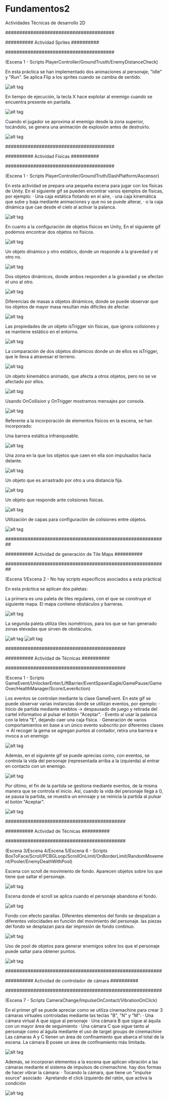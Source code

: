 # Fundamentos2
Actividades Técnicas de desarrollo 2D

#######################################

########## Actividad Sprites ##########

#######################################

(Escena 1 - Scripts PlayerController/GroundTrusth/EnemyDistanceCheck)

En esta práctica se han implementado dos animaciones al personaje, "Idle" y "Run". Se aplica Flip a los sprites cuando se cambia de sentido.

![alt tag](SpritesGifs/gif1.gif)

En tiempo de ejecución, la tecla X hace explotar al enemigo cuando se encuentra presente en pantalla.

![alt tag](SpritesGifs/gif2.gif)

Cuando el jugador se aproxima al enemigo desde la zona superior, tocándolo, se genera una animación de explosión antes de destruirlo.

![alt tag](SpritesGifs/gif3.gif)


#######################################

########## Actividad Físicas ##########

#######################################

(Escena 1 - Scripts PlayerController/GroundTruth/DashPlatform/Ascensor)

En esta actividad se prepara una pequeña escena para jugar con los físicas de Unity. En el siguiente gif se pueden encontrar varios ejemplos de físicas, por ejemplo: 
· Una caja estática flotando en el aire,
· una caja kinemática que sube y baja mediante animaciones y que no se puede alterar, 
· o la caja dinámica que cae desde el cielo al activar la palanca.

![alt tag](FisGifs/gif1.gif)

En cuanto a la configuración de objetos físicos en Unity, En el siguiente gif podemos encontrar dos objetos no físicos.

![alt tag](FisGifs/gif8.gif)

Un objeto dinámico y otro estático, donde un responde a la gravedad y el otro no.

![alt tag](FisGifs/gif9.gif)

Dos objetos dinámicos, donde ambos responden a la gravedad y se afectan el uno al otro.

![alt tag](FisGifs/gif10.gif)

Diferencias de masas a objetos dinámicos, donde se puede observar que los objetos de mayor masa resultan más dificiles de afectar.

![alt tag](FisGifs/gif11.gif)

Las propiedades de un objeto isTrigger sin físicas, que ignora colisiones y se mantiene estático en el entorno.

![alt tag](FisGifs/gif12.gif)

La comparación de dos objetos dinámicos donde un de ellos es isTrigger, que le lleva a atravesar el terreno.

![alt tag](FisGifs/gif13.gif)

Un objeto kinemático animado, que afecta a otros objetos, pero no se ve afectado por ellos.

![alt tag](FisGifs/gif14.gif)

Usando OnCollision y OnTrigger mostramos mensajes por consola.

![alt tag](FisGifs/gif7.gif)

Referente a la incorporación de elementos físicos en la escena, se han incorporado:

Una barrera estática infranqueable.

![alt tag](FisGifs/gif2.gif)

Una zona en la que los objetos que caen en ella son impulsados hacia delante.

![alt tag](FisGifs/gif3.gif)

Un objeto que es arrastrado por otro a una distancia fija.

![alt tag](FisGifs/gif4.gif)

Un objeto que responde ante colisiones físicas.

![alt tag](FisGifs/gif5.gif)

Utilización de capas para configuración de colisiones entre objetos.

![alt tag](FisGifs/gif6.gif)


##########################################################

########## Actividad de generación de Tile Maps ##########

##########################################################

(Escena 1/Escena 2 - No hay scripts específicos asociados a esta práctica)

En esta práctica se aplican dos paletas:

La primera es una paleta de tiles regulares, con el que se construye el siguiente mapa. El mapa contiene obstáculos y barreras.

![alt tag](PaletasGifs/gif1.gif)

La segunda paleta utiliza tiles isométricos, para los que se han generado zonas elevadas que sirven de obstáculos.

![alt tag](PaletasGifs/gif2.gif)
![alt tag](PaletasGifs/gif3.gif)


###########################################

########## Actividad de Técnicas ##########

###########################################

(Escena 1 - Scripts GameEvent/UnlockerEnter/LiftBarrier/EventSpawnEagle/GamePause/GameOver/HealthManager/Score/LeverAction)

Los eventos se controlan mediante la clase GameEvent. En este gif se puede observar varias instancias donde se utilizan eventos, por ejemplo:
· Inicio de partida mediante evebtos -> despausado de juego y retirada del cartel informativo al pulsar el botón "Aceptar".
· Evento al usar la palanca con la letra "E", dejando caer una caja física.
· Generación de varios comportamientos en base a un único evento subscrito por diferentes clases -> Al recoger la gema se agregan puntos al contador, retira una barrera e invoca a un enemigo

![alt tag](EventosGifs/gif1.gif)

Además, en el siguiente gif se puede aprecias como, con eventos, se controla la vida del personaje (representada arriba a la izquierda) al entrar en contacto con un enemigo.

![alt tag](EventosGifs/gif2.gif)

Por último, el fin de la partida se gestiona mediante eventos, de la misma manera que se controla el inicio. Así, cuando la vida del personaje llega a 0, se pausa la partida, se muestra un emnsaje y se reinicia la partida al pulsar el botón "Aceptar".

![alt tag](EventosGifs/gif3.gif)


###########################################

########## Actividad de Técnicas ##########

###########################################

(Escena 3/Escena 4/Escena 5/Escena 6 - Scripts BoxToFace/Scroll/PCBGLoop/ScrollOnLimit/OnBorderLimit/RandomMovement/Pooler/EnemyDeathWithPool)

Escena con scroll de movimiento de fondo. Aparecen objetos sobre los que tiene que saltar el personaje.

![alt tag](TecGifs/gif1.gif)

Escena donde el scroll se aplica cuando el personaje abandona el fondo.

![alt tag](TecGifs/gif2.gif)

Fondo con efecto parallax. Diferentes elementos del fondo se despalzan a diferentes velocidades en función del movimiento del personaje. las piezas del fondo se desplazan para dar impresión de fondo continuo.

![alt tag](TecGifs/gif3.gif)

Uso de pool de objetos para generar enemigos sobre los que el personaje puede saltar para obtener puntos.

![alt tag](TecGifs/gif4.gif)


########################################################

########## Actividad de controlador de cámara ##########

########################################################

(Escena 7 - Scripts CameraChange/ImpulseOnContact/VibrationOnClick)

En el primer gif se puede apreciar como se utiliza cinemachine para crear 3 cámaras virtuales controladas mediante las teclas "B", "N" y "M":
· Una cámara virtual A que sigue al personaje
· Una cámara B que sigue al áquila con un mayor área de seguimiento
· Una cámara C que sigue tanto al personaje como al águila mediante el uso de target groups de cinemachine
Las cámaras A y C tienen un área de confinamiento que abarca el total de la escena. La cámara B posee un área de confinamiento más limitada.

![alt tag](CamGifs/gif1.gif)

Además, se incorporan elementos a la escena que aplican vibración a las cámaras mediante el sistema de impulsos de cinemachine. hay dos formas de hacer vibrar la cámara:
· Tocando la cámara, que tiene un "impulse source" asociado
· Apretando el click izquierdo del ratón, que activa la condición 

![alt tag](CamGifs/gif2.gif)
